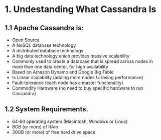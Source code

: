 # 1. Undestanding What Cassandra Is
## 1.1 Apache Cassandra is:
- Open Source
- A NoSQL database technology
- A distributed database technology
- A big data technology ehich provides massive scalability
- Commonly used to create a database that is spread across nodes in more than one data center, for high availability
- Based on Amazon Dynamo and Google Big Table
- Is Linear scalability (adding more nodes != losing performance)
- Fault-tolerance (each node has a master funcionality)
- Commodity Hardware (no need to buy specific hardware to run Cassandra)

## 1.2 System Requirements.
- 64-bit operating system (Macintosh, Windows or Linux)
- 8GB (or more) of RAm
- 30GB (or more) of free hard drive space